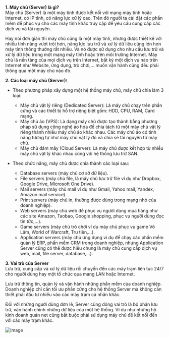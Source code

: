 **1. Máy chủ (Server) là gì?**\
	Máy chủ (Server) là một máy tính được kết nối với mạng máy tính hoặc Internet, có IP tĩnh, có năng lực xử lý cao. Trên đó người ta cài đặt các phần mềm để phục vụ cho các máy tính khác truy cập để yêu cầu cung cấp các dịch vụ và tài nguyên.
	
Hay nói đơn giản thì máy chủ cũng là một máy tính, nhưng được thiết kế với nhiều tính năng vượt trội hơn, năng lực lưu trữ và xử lý dữ liệu cũng lớn hơn máy tính thông thường rất nhiều. Và nó được sử dụng cho nhu cầu lưu trữ và xử lý dữ liệu trong một mạng máy tính hoặc trên môi trường Internet. Máy chủ là nền tảng của mọi dịch vụ trên Internet, bất kỳ một dịch vụ nào trên Internet như Website, ứng dụng, trò chơi,… muốn vận hành cũng đều phải thông qua một máy chủ nào đó.

**2. Các loại máy chủ (Server)**\
- Theo phương pháp xây dựng một hệ thống máy chủ, máy chủ chia làm 3 loại:

	- Máy chủ vật lý riêng (Dedicated Server): Là máy chủ chạy trên phần cứng và các thiết bị hỗ trợ riêng biệt gồm: HDD, CPU, RAM, Card mạng.
	- Máy chủ ảo (VPS): Là dạng máy chủ được tạo thành bằng phương pháp sử dụng công nghệ ảo hóa để chia tách từ một máy chủ vật lý riêng thành nhiều máy chủ ảo khác nhau. Các máy chủ ảo có tính năng tương tự như máy chủ vật lý đó và chia sẻ tài nguyên từ máy chủ.
	- Máy chủ đám mây (Cloud Server): Là máy chủ được kết hợp từ nhiều máy chủ vật lý khác nhau cùng với hệ thống lưu trữ SAN.

- Theo chức năng, máy chủ được chia thành các loại sau:
	-	Database servers (máy chủ cơ sở dữ liệu).
	- File servers (máy chủ file, là máy chủ lưu trữ file ví dụ như Dropbox, Google Drive, Microsoft One Drive).
	- Mail servers (máy chủ mail ví dụ như Gmail, Yahoo mail, Yandex, Amazon mail service).
	- Print servers (máy chủ in, thường được dùng trong mạng nhỏ của doanh nghiệp).
	- Web servers (máy chủ web để phục vụ người dùng mua hàng như các site Amazon, Taobao, Google shopping, phục vụ người dùng đọc tin tức,...).
	- Game servers (máy chủ trò chơi ví dụ máy chủ phục vụ game Võ Lâm, World of Warcraft, Tru tiên,...).
	- Application servers (máy chủ ứng dụng ví dụ để chạy các phần mềm quản lý ERP, phần mềm CRM trong doanh nghiệp, nhưng Application Server cũng có thể được hiểu chung là máy chủ cung cấp dịch vụ web, mail, file server, database,...).

**3. Vai trò của Server**\
Lưu trữ, cung cấp và xử lý dữ liệu rồi chuyển đến các máy trạm liên tục 24/7 cho người dùng hay một tổ chức qua mạng LAN hoặc Internet.

Lưu trữ thông tin, quản lý và vận hành những phần mềm của doanh nghiệp. Doanh nghiệp chỉ cần tối ưu phần cứng cho hệ thống Server mà không cần thiết phải đầu tư nhiều vào các máy trạm cá nhân khác.

Đối với những người dùng đơn lẻ, Server cũng đóng vai trò là bộ phận lưu trữ, vận hành chính những dữ liệu của một hệ thống. Ví dụ như những hộ kinh doanh quán net cũng bắt buộc phải sử dụng máy chủ để kết nối đến với các máy trạm khác.

![image](https://user-images.githubusercontent.com/48250210/157186166-1ea86f52-0cde-4787-9e3e-fb0b9bac95c2.png)

